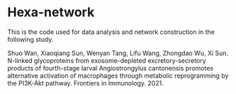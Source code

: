 # Hexa-network

This is the code used for data analysis and network construction in the following study.

Shuo Wan, Xiaoqiang Sun, Wenyan Tang, Lifu Wang, Zhongdao Wu, Xi Sun. N-linked glycoproteins from exosome-depleted excretory-secretory products of fourth-stage larval Angiostrongylus cantonensis promotes alternative activation of macrophages through metabolic reprogramming by the PI3K-Akt pathway. Frontiers in Immunology. 2021.  

